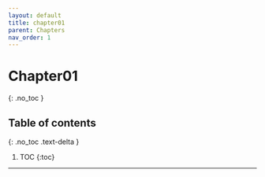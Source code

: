 ```yaml
---
layout: default
title: chapter01
parent: Chapters
nav_order: 1
---
```


# Chapter01
{: .no_toc }

## Table of contents

{: .no_toc .text-delta }

1. TOC
{:toc}

---

